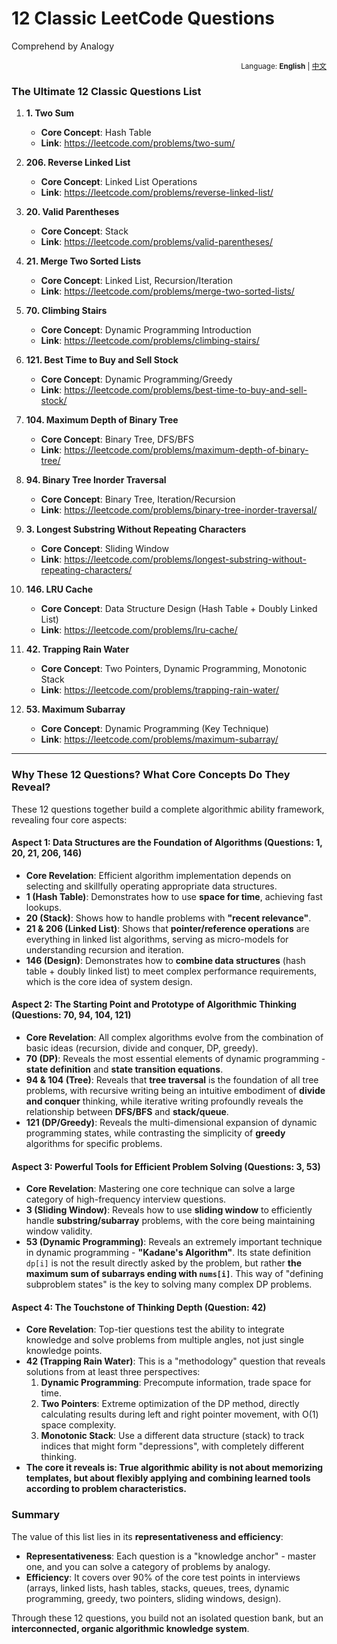 # 12 Classic LeetCode Questions

Comprehend by Analogy

<!-- Language Selection -->
<div align="right">
  <small>
    Language: 
    <strong>English</strong> | 
    <a href="#chinese" onclick="showLanguage('chinese'); return false;">中文</a>
  </small>
</div>

<!-- English Content -->
<div id="english-content">

### **The Ultimate 12 Classic Questions List**

1.  **1. Two Sum**

    - **Core Concept**: Hash Table
    - **Link**: https://leetcode.com/problems/two-sum/

2.  **206. Reverse Linked List**

    - **Core Concept**: Linked List Operations
    - **Link**: https://leetcode.com/problems/reverse-linked-list/

3.  **20. Valid Parentheses**

    - **Core Concept**: Stack
    - **Link**: https://leetcode.com/problems/valid-parentheses/

4.  **21. Merge Two Sorted Lists**

    - **Core Concept**: Linked List, Recursion/Iteration
    - **Link**: https://leetcode.com/problems/merge-two-sorted-lists/

5.  **70. Climbing Stairs**

    - **Core Concept**: Dynamic Programming Introduction
    - **Link**: https://leetcode.com/problems/climbing-stairs/

6.  **121. Best Time to Buy and Sell Stock**

    - **Core Concept**: Dynamic Programming/Greedy
    - **Link**: https://leetcode.com/problems/best-time-to-buy-and-sell-stock/

7.  **104. Maximum Depth of Binary Tree**

    - **Core Concept**: Binary Tree, DFS/BFS
    - **Link**: https://leetcode.com/problems/maximum-depth-of-binary-tree/

8.  **94. Binary Tree Inorder Traversal**

    - **Core Concept**: Binary Tree, Iteration/Recursion
    - **Link**: https://leetcode.com/problems/binary-tree-inorder-traversal/

9.  **3. Longest Substring Without Repeating Characters**

    - **Core Concept**: Sliding Window
    - **Link**: https://leetcode.com/problems/longest-substring-without-repeating-characters/

10. **146. LRU Cache**

    - **Core Concept**: Data Structure Design (Hash Table + Doubly Linked List)
    - **Link**: https://leetcode.com/problems/lru-cache/

11. **42. Trapping Rain Water**

    - **Core Concept**: Two Pointers, Dynamic Programming, Monotonic Stack
    - **Link**: https://leetcode.com/problems/trapping-rain-water/

12. **53. Maximum Subarray**
    - **Core Concept**: Dynamic Programming (Key Technique)
    - **Link**: https://leetcode.com/problems/maximum-subarray/

---

### **Why These 12 Questions? What Core Concepts Do They Reveal?**

These 12 questions together build a complete algorithmic ability framework, revealing four core aspects:

#### **Aspect 1: Data Structures are the Foundation of Algorithms (Questions: 1, 20, 21, 206, 146)**

- **Core Revelation**: Efficient algorithm implementation depends on selecting and skillfully operating appropriate data structures.
- **1 (Hash Table)**: Demonstrates how to use **space for time**, achieving fast lookups.
- **20 (Stack)**: Shows how to handle problems with **"recent relevance"**.
- **21 & 206 (Linked List)**: Shows that **pointer/reference operations** are everything in linked list algorithms, serving as micro-models for understanding recursion and iteration.
- **146 (Design)**: Demonstrates how to **combine data structures** (hash table + doubly linked list) to meet complex performance requirements, which is the core idea of system design.

#### **Aspect 2: The Starting Point and Prototype of Algorithmic Thinking (Questions: 70, 94, 104, 121)**

- **Core Revelation**: All complex algorithms evolve from the combination of basic ideas (recursion, divide and conquer, DP, greedy).
- **70 (DP)**: Reveals the most essential elements of dynamic programming - **state definition** and **state transition equations**.
- **94 & 104 (Tree)**: Reveals that **tree traversal** is the foundation of all tree problems, with recursive writing being an intuitive embodiment of **divide and conquer** thinking, while iterative writing profoundly reveals the relationship between **DFS/BFS** and **stack/queue**.
- **121 (DP/Greedy)**: Reveals the multi-dimensional expansion of dynamic programming states, while contrasting the simplicity of **greedy** algorithms for specific problems.

#### **Aspect 3: Powerful Tools for Efficient Problem Solving (Questions: 3, 53)**

- **Core Revelation**: Mastering one core technique can solve a large category of high-frequency interview questions.
- **3 (Sliding Window)**: Reveals how to use **sliding window** to efficiently handle **substring/subarray** problems, with the core being maintaining window validity.
- **53 (Dynamic Programming)**: Reveals an extremely important technique in dynamic programming - **"Kadane's Algorithm"**. Its state definition `dp[i]` is not the result directly asked by the problem, but rather **the maximum sum of subarrays ending with `nums[i]`**. This way of "defining subproblem states" is the key to solving many complex DP problems.

#### **Aspect 4: The Touchstone of Thinking Depth (Question: 42)**

- **Core Revelation**: Top-tier questions test the ability to integrate knowledge and solve problems from multiple angles, not just single knowledge points.
- **42 (Trapping Rain Water)**: This is a "methodology" question that reveals solutions from at least three perspectives:
  1.  **Dynamic Programming**: Precompute information, trade space for time.
  2.  **Two Pointers**: Extreme optimization of the DP method, directly calculating results during left and right pointer movement, with O(1) space complexity.
  3.  **Monotonic Stack**: Use a different data structure (stack) to track indices that might form "depressions", with completely different thinking.
- **The core it reveals is: True algorithmic ability is not about memorizing templates, but about flexibly applying and combining learned tools according to problem characteristics.**

### **Summary**

The value of this list lies in its **representativeness and efficiency**:

- **Representativeness**: Each question is a "knowledge anchor" - master one, and you can solve a category of problems by analogy.
- **Efficiency**: It covers over 90% of the core test points in interviews (arrays, linked lists, hash tables, stacks, queues, trees, dynamic programming, greedy, two pointers, sliding windows, design).

Through these 12 questions, you build not an isolated question bank, but an **interconnected, organic algorithmic knowledge system**.

</div>

<!-- Chinese Content -->
<div id="chinese-content" style="display: none;">

### **十二道终极经典题清单**

1.  **1. 两数之和** (Two Sum)

    - **核心考点**：哈希表
    - **链接**: https://leetcode-cn.com/problems/two-sum/

2.  **206. 反转链表** (Reverse Linked List)

    - **核心考点**：链表操作
    - **链接**: https://leetcode-cn.com/problems/reverse-linked-list/

3.  **20. 有效的括号** (Valid Parentheses)

    - **核心考点**：栈
    - **链接**: https://leetcode-cn.com/problems/valid-parentheses/

4.  **21. 合并两个有序链表** (Merge Two Sorted Lists)

    - **核心考点**：链表、递归/迭代
    - **链接**: https://leetcode-cn.com/problems/merge-two-sorted-lists/

5.  **70. 爬楼梯** (Climbing Stairs)

    - **核心考点**：动态规划入门
    - **链接**: https://leetcode-cn.com/problems/climbing-stairs/

6.  **121. 买卖股票的最佳时机** (Best Time to Buy and Sell Stock)

    - **核心考点**：动态规划/贪心
    - **链接**: https://leetcode-cn.com/problems/best-time-to-buy-and-sell-stock/

7.  **104. 二叉树的最大深度** (Maximum Depth of Binary Tree)

    - **核心考点**：二叉树、DFS/BFS
    - **链接**: https://leetcode-cn.com/problems/maximum-depth-of-binary-tree/

8.  **94. 二叉树的中序遍历** (Binary Tree Inorder Traversal)

    - **核心考点**：二叉树、迭代/递归
    - **链接**: https://leetcode-cn.com/problems/binary-tree-inorder-traversal/

9.  **3. 无重复字符的最长子串** (Longest Substring Without Repeating Characters)

    - **核心考点**：滑动窗口
    - **链接**: https://leetcode-cn.com/problems/longest-substring-without-repeating-characters/

10. **146. LRU 缓存** (LRU Cache)

    - **核心考点**：数据结构设计（哈希表+双向链表）
    - **链接**: https://leetcode-cn.com/problems/lru-cache/

11. **42. 接雨水** (Trapping Rain Water)

    - **核心考点**：双指针、动态规划、单调栈
    - **链接**: https://leetcode-cn.com/problems/trapping-rain-water/

12. **53. 最大子数组和** (Maximum Subarray)
    - **核心考点**：动态规划（关键技巧）
    - **链接**: https://leetcode-cn.com/problems/maximum-subarray/

---

### **为什么是这十二道？它们揭示了什么核心？**

这十二道题共同构建了一个完整的算法能力框架，揭示了四大核心层面：

#### **层面一：数据结构是算法的基石 (题号: 1, 20, 21, 206, 146)**

- **核心揭示**：算法的高效实现依赖于选择并熟练操作合适的数据结构。
- **1 (哈希表)**：展示了如何用**空间换时间**，实现快速查找。
- **20 (栈)**：展示了如何处理具有**"最近相关性"**的问题。
- **21 & 206 (链表)**：展示了**指针/引用操作**是链表算法的全部，是理解递归和迭代的微观模型。
- **146 (设计)**：展示了如何**组合数据结构**（哈希表+双向链表）来满足复杂的性能需求，这是系统设计的核心思想。

#### **层面二：算法思想的起点与雏形 (题号: 70, 94, 104, 121)**

- **核心揭示**：所有复杂算法都是由基础思想（递归、分治、DP、贪心）组合演变而来。
- **70 (DP)**：揭示了动态规划最本质的要素——**状态定义**和**状态转移方程**。
- **94 & 104 (树)**：揭示了**树的遍历**是所有树问题的基础，其递归写法是**分治思想**的直观体现，迭代写法则深刻揭示了**DFS/BFS**与**栈/队列**的关系。
- **121 (DP/贪心)**：揭示了动态规划状态的多维度扩展，同时对比了**贪心**算法在特定问题上的简洁性。

#### **层面三：高效解决问题的利器 (题号: 3, 53)**

- **核心揭示**：掌握一种核心技巧，就能解决一大类高频面试题。
- **3 (滑动窗口)**：揭示了如何用**滑动窗口**高效处理**子串/子数组**问题，核心在于维护窗口的合法性。
- **53 (动态规划)**：揭示了动态规划中一个极其重要的技巧——**"Kadane 算法"**。它的状态定义 `dp[i]` 不是问题直接要问的结果，而是**以 `nums[i]` 为结尾的子数组的最大和**。这种"定义子问题状态"的方式是解决许多复杂 DP 问题的钥匙。

#### **层面四：思维深度的试金石 (题号: 42)**

- **核心揭示**：顶尖的题目考察的是融会贯通、多角度解决问题的能力，而非单一知识点。
- **42 (接雨水)**：这是一道"方法论"题目，它从至少三个角度揭示了解决方案：
  1.  **动态规划**：预计算信息，用空间换时间。
  2.  **双指针**：对 DP 方法的极致优化，在左右指针的移动中直接计算结果，空间复杂度 O(1)。
  3.  **单调栈**：换一种数据结构（栈）来跟踪可能形成"洼地"的索引，思维完全不同。
- **它揭示的核心是：真正的算法能力不是背诵模板，而是根据问题特征，灵活运用和组合所学工具的能力。**

### **总结**

这份清单的价值在于它的**代表性和效率**：

- **代表性**：每一道题都是一个"知识锚点"，掌握一道，便能触类旁通，解决一类问题。
- **效率**：它覆盖了面试中超过 90%的核心考点了（数组、链表、哈希表、栈、队列、树、动态规划、贪心、双指针、滑动窗口、设计）。

通过这十二道题，你构建起的不是一个孤立的题库，而是一个**相互关联的、有机的算法知识体系**。

</div>

<!-- JavaScript for Language Switching -->
<script>
function showLanguage(lang) {
    if (lang === 'english') {
        document.getElementById('english-content').style.display = 'block';
        document.getElementById('chinese-content').style.display = 'none';
        // Update language selector
        document.querySelector('a[href="#english"]').parentNode.innerHTML = '<strong>English</strong>';
        document.querySelector('a[href="#chinese"]').parentNode.innerHTML = ' | <a href="#chinese" onclick="showLanguage(\'chinese\'); return false;">中文</a>';
    } else if (lang === 'chinese') {
        document.getElementById('english-content').style.display = 'none';
        document.getElementById('chinese-content').style.display = 'block';
        // Update language selector
        document.querySelector('a[href="#english"]').parentNode.innerHTML = '<a href="#english" onclick="showLanguage(\'english\'); return false;">English</a>';
        document.querySelector('a[href="#chinese"]').parentNode.innerHTML = ' | <strong>中文</strong>';
    }
}

// Set English as default
window.onload = function() {
    showLanguage('english');
};
</script>
